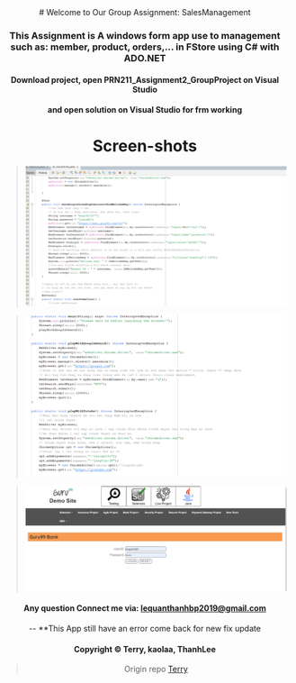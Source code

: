 <div align="center">
# Welcome to Our Group Assignment: SalesManagement

### This Assignment is A windows form app use to management such as: member, product, orders,... in FStore using C# with ADO.NET

#### Download project, open PRN211_Assignment2_GroupProject on Visual Studio
#### and open solution on Visual Studio for frm working

 
</div>

<div align="center">


# Screen-shots


> ![selenium to go](https://github.com/unique-idea/selenium-2-go/blob/main/screen-shot/Screenshot%202022-12-01%20135448.png)

> ![selenium to go](https://github.com/unique-idea/selenium-2-go/blob/main/screen-shot/Screenshot%202022-12-01%20135538.png)

>  ![selenium to go](https://github.com/unique-idea/selenium-2-go/blob/main/screen-shot/Screenshot%202022-12-01%20135734.png)
>>



#### Any question Connect me via: lequanthanhbp2019@gmail.com

--
**This App still have an error come back for new fix update 


#### Copyright &#169; Terry, kaolaa, ThanhLee

> Origin repo [Terry](https://github.com/Terry2002)


</div>